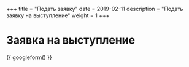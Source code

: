 +++
title = "Подать заявку"
date = 2019-02-11
description = "Подать заявку на выступление"
weight = 1
+++

# Заявка на выступление

{{ googleform() }}

